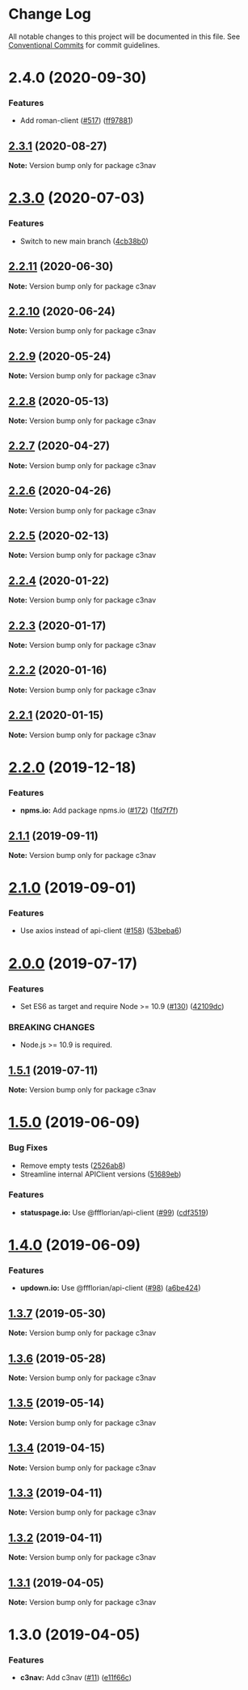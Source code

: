# Change Log

All notable changes to this project will be documented in this file.
See [Conventional Commits](https://conventionalcommits.org) for commit guidelines.

# 2.4.0 (2020-09-30)


### Features

* Add roman-client ([#517](https://github.com/ffflorian/api-clients/tree/main/packages/c3nav/issues/517)) ([ff97881](https://github.com/ffflorian/api-clients/tree/main/packages/c3nav/commit/ff97881a1fc0bcc5938fa6a2ed842cdbf30d2a7a))





## [2.3.1](https://github.com/ffflorian/api-clients/tree/main/packages/c3nav/compare/c3nav@2.3.0...c3nav@2.3.1) (2020-08-27)

**Note:** Version bump only for package c3nav





# [2.3.0](https://github.com/ffflorian/api-clients/tree/main/packages/c3nav/compare/c3nav@2.2.11...c3nav@2.3.0) (2020-07-03)


### Features

* Switch to new main branch ([4cb38b0](https://github.com/ffflorian/api-clients/tree/main/packages/c3nav/commit/4cb38b0))





## [2.2.11](https://github.com/ffflorian/api-clients/tree/main/packages/c3nav/compare/c3nav@2.2.10...c3nav@2.2.11) (2020-06-30)

**Note:** Version bump only for package c3nav





## [2.2.10](https://github.com/ffflorian/api-clients/tree/main/packages/c3nav/compare/c3nav@2.2.9...c3nav@2.2.10) (2020-06-24)

**Note:** Version bump only for package c3nav





## [2.2.9](https://github.com/ffflorian/api-clients/tree/main/packages/c3nav/compare/c3nav@2.2.8...c3nav@2.2.9) (2020-05-24)

**Note:** Version bump only for package c3nav





## [2.2.8](https://github.com/ffflorian/api-clients/tree/main/packages/c3nav/compare/c3nav@2.2.7...c3nav@2.2.8) (2020-05-13)

**Note:** Version bump only for package c3nav





## [2.2.7](https://github.com/ffflorian/api-clients/tree/main/packages/c3nav/compare/c3nav@2.2.6...c3nav@2.2.7) (2020-04-27)

**Note:** Version bump only for package c3nav





## [2.2.6](https://github.com/ffflorian/api-clients/tree/main/packages/c3nav/compare/c3nav@2.2.5...c3nav@2.2.6) (2020-04-26)

**Note:** Version bump only for package c3nav





## [2.2.5](https://github.com/ffflorian/api-clients/tree/main/packages/c3nav/compare/c3nav@2.2.4...c3nav@2.2.5) (2020-02-13)

**Note:** Version bump only for package c3nav





## [2.2.4](https://github.com/ffflorian/api-clients/tree/main/packages/c3nav/compare/c3nav@2.2.3...c3nav@2.2.4) (2020-01-22)

**Note:** Version bump only for package c3nav





## [2.2.3](https://github.com/ffflorian/api-clients/tree/main/packages/c3nav/compare/c3nav@2.2.2...c3nav@2.2.3) (2020-01-17)

**Note:** Version bump only for package c3nav





## [2.2.2](https://github.com/ffflorian/api-clients/tree/main/packages/c3nav/compare/c3nav@2.2.1...c3nav@2.2.2) (2020-01-16)

**Note:** Version bump only for package c3nav





## [2.2.1](https://github.com/ffflorian/api-clients/tree/main/packages/c3nav/compare/c3nav@2.2.0...c3nav@2.2.1) (2020-01-15)

**Note:** Version bump only for package c3nav





# [2.2.0](https://github.com/ffflorian/api-clients/tree/main/packages/c3nav/compare/c3nav@2.1.1...c3nav@2.2.0) (2019-12-18)


### Features

* **npms.io:** Add package npms.io ([#172](https://github.com/ffflorian/api-clients/tree/main/packages/c3nav/issues/172)) ([1fd7f7f](https://github.com/ffflorian/api-clients/tree/main/packages/c3nav/commit/1fd7f7f))





## [2.1.1](https://github.com/ffflorian/api-clients/tree/main/packages/c3nav/compare/c3nav@2.1.0...c3nav@2.1.1) (2019-09-11)

**Note:** Version bump only for package c3nav





# [2.1.0](https://github.com/ffflorian/api-clients/tree/main/packages/c3nav/compare/c3nav@2.0.0...c3nav@2.1.0) (2019-09-01)


### Features

* Use axios instead of api-client ([#158](https://github.com/ffflorian/api-clients/tree/main/packages/c3nav/issues/158)) ([53beba6](https://github.com/ffflorian/api-clients/tree/main/packages/c3nav/commit/53beba6))





# [2.0.0](https://github.com/ffflorian/api-clients/tree/main/packages/c3nav/compare/c3nav@1.5.1...c3nav@2.0.0) (2019-07-17)


### Features

* Set ES6 as target and require Node >= 10.9 ([#130](https://github.com/ffflorian/api-clients/tree/main/packages/c3nav/issues/130)) ([42109dc](https://github.com/ffflorian/api-clients/tree/main/packages/c3nav/commit/42109dc))


### BREAKING CHANGES

* Node.js >= 10.9 is required.





## [1.5.1](https://github.com/ffflorian/api-clients/tree/main/packages/c3nav/compare/c3nav@1.5.0...c3nav@1.5.1) (2019-07-11)

**Note:** Version bump only for package c3nav





# [1.5.0](https://github.com/ffflorian/api-clients/tree/main/packages/c3nav/compare/c3nav@1.4.0...c3nav@1.5.0) (2019-06-09)


### Bug Fixes

* Remove empty tests ([2526ab8](https://github.com/ffflorian/api-clients/tree/main/packages/c3nav/commit/2526ab8))
* Streamline internal APIClient versions ([51689eb](https://github.com/ffflorian/api-clients/tree/main/packages/c3nav/commit/51689eb))


### Features

* **statuspage.io:** Use @ffflorian/api-client ([#99](https://github.com/ffflorian/api-clients/tree/main/packages/c3nav/issues/99)) ([cdf3519](https://github.com/ffflorian/api-clients/tree/main/packages/c3nav/commit/cdf3519))





# [1.4.0](https://github.com/ffflorian/api-clients/tree/main/packages/c3nav/compare/c3nav@1.3.7...c3nav@1.4.0) (2019-06-09)


### Features

* **updown.io:** Use @ffflorian/api-client ([#98](https://github.com/ffflorian/api-clients/tree/main/packages/c3nav/issues/98)) ([a6be424](https://github.com/ffflorian/api-clients/tree/main/packages/c3nav/commit/a6be424))





## [1.3.7](https://github.com/ffflorian/api-clients/tree/main/packages/c3nav/compare/c3nav@1.3.6...c3nav@1.3.7) (2019-05-30)

**Note:** Version bump only for package c3nav





## [1.3.6](https://github.com/ffflorian/api-clients/tree/main/packages/c3nav/compare/c3nav@1.3.5...c3nav@1.3.6) (2019-05-28)

**Note:** Version bump only for package c3nav





## [1.3.5](https://github.com/ffflorian/api-clients/tree/main/packages/c3nav/compare/c3nav@1.3.4...c3nav@1.3.5) (2019-05-14)

**Note:** Version bump only for package c3nav





## [1.3.4](https://github.com/ffflorian/api-clients/tree/main/packages/c3nav/compare/c3nav@1.3.3...c3nav@1.3.4) (2019-04-15)

**Note:** Version bump only for package c3nav





## [1.3.3](https://github.com/ffflorian/api-clients/tree/main/packages/c3nav/compare/c3nav@1.3.2...c3nav@1.3.3) (2019-04-11)

**Note:** Version bump only for package c3nav





## [1.3.2](https://github.com/ffflorian/api-clients/tree/main/packages/c3nav/compare/c3nav@1.3.1...c3nav@1.3.2) (2019-04-11)

**Note:** Version bump only for package c3nav





## [1.3.1](https://github.com/ffflorian/api-clients/tree/main/packages/c3nav/compare/c3nav@1.3.0...c3nav@1.3.1) (2019-04-05)

**Note:** Version bump only for package c3nav





# 1.3.0 (2019-04-05)


### Features

* **c3nav:** Add c3nav ([#11](https://github.com/ffflorian/api-clients/tree/main/packages/c3nav/issues/11)) ([e11f66c](https://github.com/ffflorian/api-clients/tree/main/packages/c3nav/commit/e11f66c))
